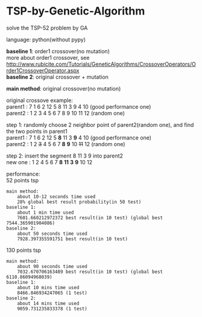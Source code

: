 # TSP-by-Genetic-Algorithm  
solve the TSP-52 problem by GA  
  
language: python(without pypy)  
  
**baseline 1**: order1 crossover(no mutation)  
more about order1 crossover, see http://www.rubicite.com/Tutorials/GeneticAlgorithms/CrossoverOperators/Order1CrossoverOperator.aspx  
**baseline 2**: original crossover + mutation
  
**main method**: original crossover(no mutation)  
  
original crossove example:  
parent1 : 7 1 6 2 12 5 8 11 3 9 4 10  (good performance one)  
parent2 : 1 2 3 4 5 6 7 8 9 10 11 12  (random one)  
  
step 1: randomly choose 2 neighbor point of parent2(random one), and find the two points in parent1  
parent1 : 7 1 6 2 12 5 **8** 11 3 **9** 4 10  (good performance one)  
parent2 : 1 2 <del>3</del> 4 5 6 7 **8** **9** 10 <del>11</del> 12  (random one)  
  
step 2: insert the segment 8 11 3 9 into parent2  
new one : 1 2 4 5 6 7 **8** **11** **3** **9** 10 12  
  
performance:  
52 points tsp  

    main method:  
        about 10-12 seconds time used  
        28% global best result probability(in 50 test)  
    baseline 1:  
        about 1 min time used  
        7601.660212972372 best result(in 10 test) (global best 7544.365901904086)  
    baseline 2:  
        about 50 seconds time used  
        7928.397355591751 best result(in 10 test)  
        
130 points tsp  

    main method:  
        about 90 seconds time used  
        7032.670706163489 best result(in 10 test) (global best 6110.86094968039)  
    baseline 1:  
        about 10 mins time used  
        8466.846934247065 (1 test)  
    baseline 2:  
        about 14 mins time used  
        9059.731235833378 (1 test)  
